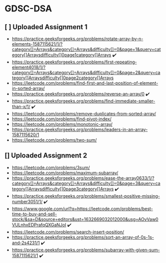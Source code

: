 # GDSC-DSA
## [ ]  Uploaded Assignment 1
-  https://practice.geeksforgeeks.org/problems/rotate-array-by-n-elements-1587115621/1/?category[]=Arrays&category[]=Arrays&difficulty[]=0&page=1&query=category[]Arraysdifficulty[]0page1category[]Arrays ✔️
-  https://practice.geeksforgeeks.org/problems/first-repeating-element4018/1/?category[]=Arrays&category[]=Arrays&difficulty[]=0&page=2&query=category[]Arraysdifficulty[]0page2category[]Arrays
-  https://leetcode.com/problems/find-first-and-last-position-of-element-in-sorted-array/
-  https://practice.geeksforgeeks.org/problems/reverse-an-array/0 ✔️
-  https://practice.geeksforgeeks.org/problems/find-immediate-smaller-than-x/1/ ✔️
-  https://leetcode.com/problems/remove-duplicates-from-sorted-array/
-  https://leetcode.com/problems/find-pivot-index/
-  https://leetcode.com/problems/monotonic-array/
-  https://practice.geeksforgeeks.org/problems/leaders-in-an-array-1587115620/1
-  https://leetcode.com/problems/two-sum/
## []  Uploaded Assignment 2
-  https://leetcode.com/problems/3sum/
-  https://leetcode.com/problems/maximum-subarray/
-  https://practice.geeksforgeeks.org/problems/ease-the-array0633/1/?category[]=Arrays&category[]=Arrays&difficulty[]=0&page=3&query=category[]Arraysdifficulty[]0page3category[]Arrays ✔️
-  https://practice.geeksforgeeks.org/problems/smallest-positive-missing-number3051/1/ ✔️
-  https://www.google.com/url?q=https://leetcode.com/problems/best-time-to-buy-and-sell-stock/&sa=D&source=editors&ust=1632669032012000&usg=AOvVaw0VULnhxEDPrafqQXGaNJoI ✔️
-  https://leetcode.com/problems/search-insert-position/
-  https://practice.geeksforgeeks.org/problems/sort-an-array-of-0s-1s-and-2s4231/1 ✔️
-  https://practice.geeksforgeeks.org/problems/subarray-with-given-sum-1587115621/1 ✔️

